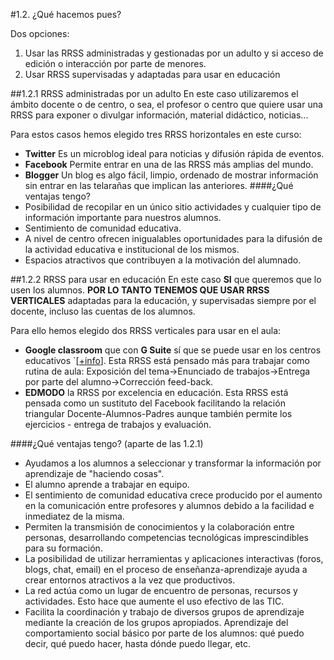 #1.2. ¿Qué hacemos pues?

Dos opciones:

1. Usar las RRSS administradas y gestionadas por un adulto y si acceso de edición o interacción por parte de menores. 
1. Usar RRSS supervisadas y adaptadas para usar en educación

##1.2.1 RRSS administradas por un adulto
En este caso utilizaremos el ámbito docente o de centro, o sea, el profesor o centro que quiere usar una RRSS para exponer o divulgar información, material didáctico, noticias...

Para estos casos hemos elegido tres RRSS horizontales en este curso:

* **Twitter** Es un microblog ideal para noticias y difusión rápida de eventos.
* **Facebook** Permite entrar en una de las RRSS más amplias del mundo.
* **Blogger** Un blog es algo fácil, limpio, ordenado de mostrar información sin entrar en las telarañas que implican las anteriores.
####¿Qué ventajas tengo?
* Posibilidad de recopilar en un único sitio actividades y cualquier tipo de información importante para nuestros alumnos.
* Sentimiento de comunidad educativa.
* A nivel de centro ofrecen inigualables oportunidades para la difusión de la actividad educativa e institucional de los mismos.
* Espacios atractivos que contribuyen a la motivación del alumnado.

##1.2.2 RRSS para usar en educación
En este caso **SI** que queremos que lo usen los alumnos. **POR LO TANTO TENEMOS QUE USAR RRSS VERTICALES** adaptadas para la educación, y supervisadas siempre por el docente, incluso las cuentas de los alumnos.

Para ello hemos elegido dos RRSS verticales para usar en el aula:

* **Google classroom** que con **G Suite** sí que se puede usar en los centros educativos `[[+info](https://support.google.com/a/answer/134628?hl=es)]. 
Esta RRSS está pensado más para trabajar como rutina de aula: Exposición del tema->Enunciado de trabajos->Entrega por parte del alumno->Corrección feed-back.
* **EDMODO** la RRSS por excelencia en educación. 
Esta RRSS está pensada como un sustituto del Facebook facilitando la relación triangular Docente-Alumnos-Padres aunque también permite los ejercicios - entrega de trabajos y evaluación.

####¿Qué ventajas tengo? (aparte de las 1.2.1)
* Ayudamos a los alumnos a seleccionar y transformar la información por aprendizaje de "haciendo cosas".
* El alumno aprende a trabajar en equipo.
* El sentimiento de comunidad educativa crece producido por el aumento en la comunicación entre profesores y alumnos debido a la facilidad e inmediatez de la misma.
* Permiten la transmisión de conocimientos y la colaboración entre personas, desarrollando competencias tecnológicas imprescindibles para su formación.
* La posibilidad de utilizar herramientas y aplicaciones interactivas (foros, blogs, chat, email) en el proceso de enseñanza-aprendizaje ayuda a crear entornos atractivos a la vez que productivos. 
* La red actúa como un lugar de encuentro de personas, recursos y actividades. Esto hace que aumente el uso efectivo de las TIC.
* Facilita la coordinación y trabajo de diversos grupos de aprendizaje mediante la creación de los grupos apropiados.
Aprendizaje del comportamiento social básico por parte de los alumnos: qué puedo decir, qué puedo hacer, hasta dónde puedo llegar, etc.







